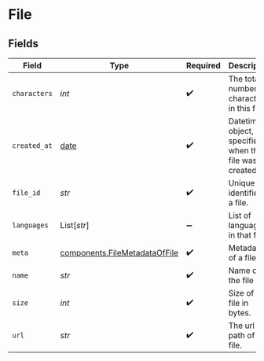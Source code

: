 # File


## Fields

| Field                                                                      | Type                                                                       | Required                                                                   | Description                                                                |
| -------------------------------------------------------------------------- | -------------------------------------------------------------------------- | -------------------------------------------------------------------------- | -------------------------------------------------------------------------- |
| `characters`                                                               | *int*                                                                      | :heavy_check_mark:                                                         | The total number of characters in this file.                               |
| `created_at`                                                               | [date](https://docs.python.org/3/library/datetime.html#date-objects)       | :heavy_check_mark:                                                         | Datetime object, specifies when the file was created                       |
| `file_id`                                                                  | *str*                                                                      | :heavy_check_mark:                                                         | Unique identifier of a file.                                               |
| `languages`                                                                | List[*str*]                                                                | :heavy_minus_sign:                                                         | List of languages in that file.                                            |
| `meta`                                                                     | [components.FileMetadataOfFile](../../models/shared/filemetadataoffile.md) | :heavy_check_mark:                                                         | Metadata of a file.                                                        |
| `name`                                                                     | *str*                                                                      | :heavy_check_mark:                                                         | Name of the file                                                           |
| `size`                                                                     | *int*                                                                      | :heavy_check_mark:                                                         | Size of the file in bytes.                                                 |
| `url`                                                                      | *str*                                                                      | :heavy_check_mark:                                                         | The url path of the file.                                                  |